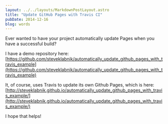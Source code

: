 ```yaml
---
layout: ../../layouts/MarkdownPostLayout.astro
title: "Update GitHub Pages with Travis CI"
pubDate: 2014-12-16
blog: words
---
```



Ever wanted to have your project automatically update Pages when you have a successful build?

I have a demo repository here: [https://github.com/steveklabnik/automatically_update_github_pages_with_travis_example](https://github.com/steveklabnik/automatically_update_github_pages_with_travis_example)

It, of course, uses Travis to update its own Github Pages, which is here: [http://steveklabnik.github.io/automatically_update_github_pages_with_travis_example/](http://steveklabnik.github.io/automatically_update_github_pages_with_travis_example/)

I hope that helps!
